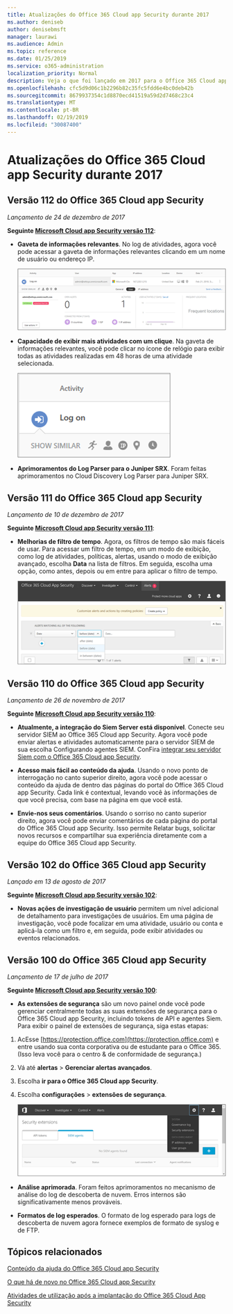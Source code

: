 ```yaml
---
title: Atualizações do Office 365 Cloud app Security durante 2017
ms.author: deniseb
author: denisebmsft
manager: laurawi
ms.audience: Admin
ms.topic: reference
ms.date: 01/25/2019
ms.service: o365-administration
localization_priority: Normal
description: Veja o que foi lançado em 2017 para o Office 365 Cloud app Security
ms.openlocfilehash: cfc5d9d06c1b2296b82c35fc5fdd6e4bc0deb42b
ms.sourcegitcommit: 8679937354c1d8870ecd41519a59d2d7468c23c4
ms.translationtype: MT
ms.contentlocale: pt-BR
ms.lasthandoff: 02/19/2019
ms.locfileid: "30087400"
---
```

# <a name="office-365-cloud-app-security-updates-during-2017"></a>Atualizações do Office 365 Cloud app Security durante 2017
    
## <a name="office-365-cloud-app-security-release-112"></a>Versão 112 do Office 365 Cloud app Security

*Lançamento de 24 de dezembro de 2017* 
  
**Seguinte [Microsoft Cloud app Security versão 112](https://docs.microsoft.com/cloud-app-security/release-notes#cloud-app-security-release-112)**: 
  
- **Gaveta de informações relevantes**. No log de atividades, agora você pode acessar a gaveta de informações relevantes clicando em um nome de usuário ou endereço IP. 
    
    ![Clique em um nome de usuário ou endereço IP para ver a gaveta de idéias relevante no log de atividades.](media/8e32b3fa-8c0c-4c5e-b248-fe7d7e1b516d.png)
  
- **Capacidade de exibir mais atividades com um clique**. Na gaveta de informações relevantes, você pode clicar no ícone de relógio para exibir todas as atividades realizadas em 48 horas de uma atividade selecionada. 
    
    ![Na gaveta relevante de ideias, você pode clicar no ícone de relógio para ver as atividades realizadas em 48 horas de uma atividade selecionada](media/c6c96aa0-98e5-4205-8873-45f8d6fd0843.png)
  
- **Aprimoramentos do Log Parser para o Juniper SRX**. Foram feitas aprimoramentos no Cloud Discovery Log Parser para Juniper SRX. 
    
## <a name="office-365-cloud-app-security-release-111"></a>Versão 111 do Office 365 Cloud app Security

*Lançamento de 10 de dezembro de 2017* 
  
**Seguinte [Microsoft Cloud app Security versão 111](https://docs.microsoft.com/cloud-app-security/release-notes#cloud-app-security-release-111)**: 
  
- **Melhorias de filtro de tempo**. Agora, os filtros de tempo são mais fáceis de usar. Para acessar um filtro de tempo, em um modo de exibição, como log de atividades, políticas, alertas, usando o modo de exibição avançado, escolha **Data** na lista de filtros. Em seguida, escolha uma opção, como antes, depois ou em entre para aplicar o filtro de tempo. 
    
    ![Use o filtro de data para exibir informações antes, depois ou entre datas.](media/9dbb2a10-f68f-413b-8b4e-88911152cb92.png)
  
## <a name="office-365-cloud-app-security-release-110"></a>Versão 110 do Office 365 Cloud app Security

*Lançamento de 26 de novembro de 2017* 
  
**Seguinte [Microsoft Cloud app Security versão 110](https://docs.microsoft.com/cloud-app-security/release-notes#cloud-app-security-release-110)**: 
  
- **Atualmente, a integração do Siem Server está disponível**. Conecte seu servidor SIEM ao Office 365 Cloud app Security. Agora você pode enviar alertas e atividades automaticamente para o servidor SIEM de sua escolha Configurando agentes SIEM. ConFira [integrar seu servidor Siem com o Office 365 Cloud app Security](integrate-your-siem-server-with-office-365-cas.md).
    
- **Acesso mais fácil ao conteúdo da ajuda**. Usando o novo ponto de interrogação no canto superior direito, agora você pode acessar o conteúdo da ajuda de dentro das páginas do portal do Office 365 Cloud app Security. Cada link é contextual, levando você às informações de que você precisa, com base na página em que você está. 
    
- **Envie-nos seus comentários**. Usando o sorriso no canto superior direito, agora você pode enviar comentários de cada página do portal do Office 365 Cloud app Security. Isso permite Relatar bugs, solicitar novos recursos e compartilhar sua experiência diretamente com a equipe do Office 365 Cloud app Security. 
    
## <a name="office-365-cloud-app-security-release-102"></a>Versão 102 do Office 365 Cloud app Security

*Lançado em 13 de agosto de 2017* 
  
**Seguinte [Microsoft Cloud app Security versão 102](https://docs.microsoft.com/cloud-app-security/release-notes#cloud-app-security-release-102)**: 
  
- **Novas ações de investigação de usuário** permitem um nível adicional de detalhamento para investigações de usuários. Em uma página de investigação, você pode focalizar em uma atividade, usuário ou conta e aplicá-la como um filtro e, em seguida, pode exibir atividades ou eventos relacionados. 
    
## <a name="office-365-cloud-app-security-release-100"></a>Versão 100 do Office 365 Cloud app Security

*Lançamento de 17 de julho de 2017* 
  
**Seguinte [Microsoft Cloud app Security versão 100](https://docs.microsoft.com/cloud-app-security/release-notes#cloud-app-security-release-100)**: 
  
- **As extensões de segurança** são um novo painel onde você pode gerenciar centralmente todas as suas extensões de segurança para o Office 365 Cloud app Security, incluindo tokens de API e agentes Siem. Para exibir o painel de extensões de segurança, siga estas etapas: 
    
1. AcEsse [https://protection.office.com](https://protection.office.com) e entre usando sua conta corporativa ou de estudante para o Office 365. (Isso leva você para o centro &amp; de conformidade de segurança.) 
    
2. Vá até **alertas** \> **Gerenciar alertas avançados**.
    
3. Escolha **ir para o Office 365 Cloud app Security**.
  
4. Escolha **configurações** \> **extensões de segurança**.
    
    ![No portal ASM, escolha configurações \> de extensões de segurança](media/f03d47a1-91ff-41b9-9baf-b514cffe41a8.png)
  
- **Análise aprimorada**. Foram feitos aprimoramentos no mecanismo de análise do log de descoberta de nuvem. Erros internos são significativamente menos prováveis. 
    
- **Formatos de log esperados**. O formato de log esperado para logs de descoberta de nuvem agora fornece exemplos de formato de syslog e de FTP. 
    
## <a name="related-topics"></a>Tópicos relacionados

[Conteúdo da ajuda do Office 365 Cloud app Security](office-365-cas-help.md)

[O que há de novo no Office 365 Cloud app Security](new-in-office-365-cas.md)
  
[Atividades de utilização após a implantação do Office 365 Cloud App Security](utilization-activities-for-ocas.md)

